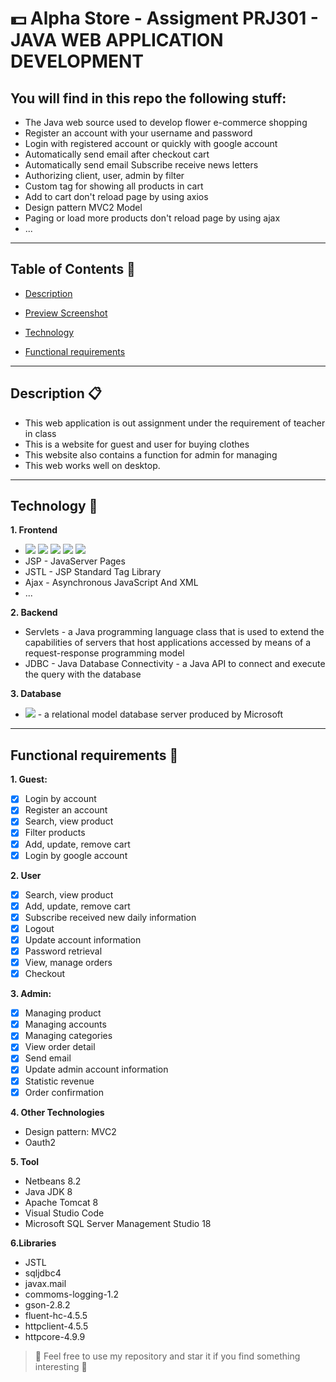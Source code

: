 # 💵 Alpha Store - Assigment PRJ301 - JAVA WEB APPLICATION DEVELOPMENT

## You will find in this repo the following stuff:

- The Java web source used to develop flower e-commerce shopping
- Register an account with your username and password
- Login with registered account or quickly with google account
- Automatically send email after checkout cart
- Automatically send email Subscribe receive news letters
- Authorizing client, user, admin by filter
- Custom tag for showing all products in cart
- Add to cart don't reload page by using axios
- Design pattern MVC2 Model
- Paging or load more products don't reload page by using ajax
- ...

---

## Table of Contents 📒

- [Description](#description)

- [Preview Screenshot](#preview-screenshot)

- [Technology](#technology)

- [Functional requirements](#functional-requirements)

<!-- - [Reference](#reference)

- [License & Copyright](#license--copyright) -->

---

## Description 📋

- This web application is out assignment under the requirement of teacher in class
- This is a website for guest and user for buying clothes
- This website also contains a function for admin for managing
- This web works well on desktop.

---

## Technology 🔧

**1. Frontend**

- <img src="https://img.shields.io/badge/html5%20-%23E34F26.svg?&style=for-the-badge&logo=html5&logoColor=white"/>&nbsp;<img src="https://img.shields.io/badge/css3%20-%231572B6.svg?&style=for-the-badge&logo=css3&logoColor=white"/>&nbsp;<img src="https://img.shields.io/badge/javascript%20-%23323330.svg?&style=for-the-badge&logo=javascript&logoColor=%23F7DF1E"/>&nbsp;<img src="https://img.shields.io/badge/bootstrap%20-%23563D7C.svg?&style=for-the-badge&logo=bootstrap&logoColor=white"/>&nbsp;<img src="https://img.shields.io/badge/jquery%20-%230769AD.svg?&style=for-the-badge&logo=jquery&logoColor=white"/>
- JSP - JavaServer Pages
- JSTL - JSP Standard Tag Library
- Ajax - Asynchronous JavaScript And XML
- ...

**2. Backend**

- Servlets - a Java programming language class that is used to extend the capabilities of servers that host applications accessed by means of a request-response programming model
- JDBC - Java Database Connectivity - a Java API to connect and execute the query with the database

**3. Database**

- <img src="https://img.shields.io/badge/Microsoft%20SQL%20Server-CC2927?style=for-the-badge&logo=microsoft%20sql%20server&logoColor=white"/> - a relational model database server produced by Microsoft

---

## Functional requirements 📌

**1. Guest:**

- [x] Login by account
- [x] Register an account
- [x] Search, view product
- [x] Filter products
- [x] Add, update, remove cart
- [x] Login by google account

**2. User**

- [x] Search, view product
- [x] Add, update, remove cart
- [x] Subscribe received new daily information
- [x] Logout
- [x] Update account information
- [x] Password retrieval
- [x] View, manage orders
- [x] Checkout

**3. Admin:**

- [x] Managing product
- [x] Managing accounts
- [x] Managing categories
- [x] View order detail
- [x] Send email
- [x] Update admin account information
- [x] Statistic revenue
- [x] Order confirmation

**4. Other Technologies**

- Design pattern: MVC2
- Oauth2

**5. Tool**

- Netbeans 8.2
- Java JDK 8
- Apache Tomcat 8
- Visual Studio Code
- Microsoft SQL Server Management Studio 18

**6.Libraries**

- JSTL
- sqljdbc4
- javax.mail
- commoms-logging-1.2
- gson-2.8.2
- fluent-hc-4.5.5
- httpclient-4.5.5
- httpcore-4.9.9

> 💁 Feel free to use my repository and star it if you find something interesting 🤘
